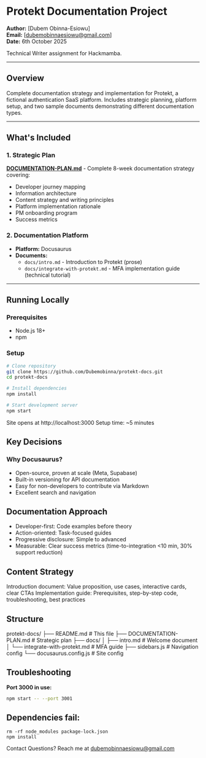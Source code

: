 # Protekt Documentation Project

**Author:** [Dubem Obinna-Esiowu]  
**Email:** [dubemobinnaesiowu@gmail.com]  
**Date:** 6th October 2025

Technical Writer assignment for Hackmamba.

---

## Overview

Complete documentation strategy and implementation for Protekt, a fictional authentication SaaS platform. Includes strategic planning, platform setup, and two sample documents demonstrating different documentation types.

---

## What's Included

### 1. Strategic Plan
**[DOCUMENTATION-PLAN.md](./DOCUMENTATION-PLAN.md)** - Complete 8-week documentation strategy covering:
- Developer journey mapping
- Information architecture
- Content strategy and writing principles
- Platform implementation rationale
- PM onboarding program
- Success metrics

### 2. Documentation Platform
- **Platform:** Docusaurus
- **Documents:**
  - `docs/intro.md` - Introduction to Protekt (prose)
  - `docs/integrate-with-protekt.md` - MFA implementation guide (technical tutorial)

---

## Running Locally

### Prerequisites
- Node.js 18+
- npm

### Setup
```bash
# Clone repository
git clone https://github.com/Dubemobinna/protekt-docs.git
cd protekt-docs

# Install dependencies
npm install

# Start development server
npm start
```

Site opens at http://localhost:3000
Setup time: ~5 minutes

## Key Decisions

### Why Docusaurus?

- Open-source, proven at scale (Meta, Supabase)
- Built-in versioning for API documentation
- Easy for non-developers to contribute via Markdown
- Excellent search and navigation

## Documentation Approach

- Developer-first: Code examples before theory
- Action-oriented: Task-focused guides
- Progressive disclosure: Simple to advanced
- Measurable: Clear success metrics (time-to-integration <10 min, 30% support reduction)

## Content Strategy
Introduction document: Value proposition, use cases, interactive cards, clear CTAs
Implementation guide: Prerequisites, step-by-step code, troubleshooting, best practices

## Structure

protekt-docs/
├── README.md                          # This file
├── DOCUMENTATION-PLAN.md              # Strategic plan
├── docs/
│   ├── intro.md                       # Welcome document
│   └── integrate-with-protekt.md      # MFA guide
├── sidebars.js                        # Navigation config
└── docusaurus.config.js               # Site config

## Troubleshooting

**Port 3000 in use:**

```bash
npm start -- --port 3001
```

## Dependencies fail:
```
rm -rf node_modules package-lock.json
npm install
```

Contact
Questions? Reach me at dubemobinnaesiowu@gmail.com
